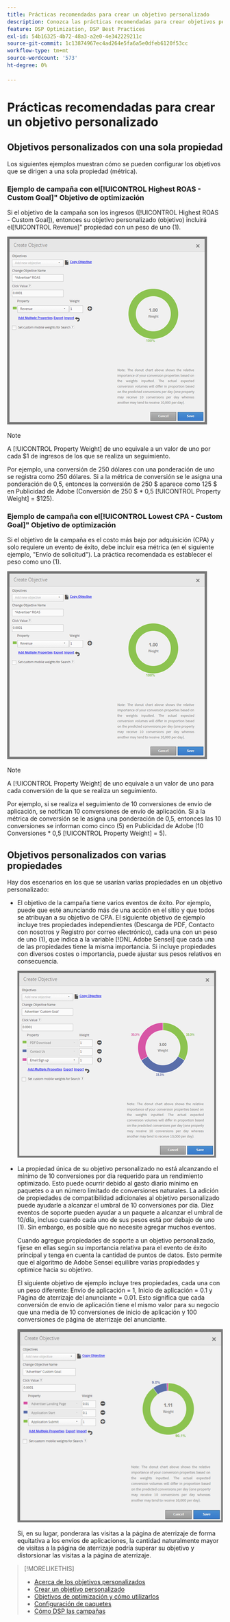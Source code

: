 ```yaml
---
title: Prácticas recomendadas para crear un objetivo personalizado
description: Conozca las prácticas recomendadas para crear objetivos personalizados con el fin de definir los eventos de éxito.
feature: DSP Optimization, DSP Best Practices
exl-id: 54b16325-4b72-48a3-a2e0-4e342229211c
source-git-commit: 1c13874967ec4ad264e5fa6a5e0dfeb6120f53cc
workflow-type: tm+mt
source-wordcount: '573'
ht-degree: 0%

---
```


# Prácticas recomendadas para crear un objetivo personalizado

## Objetivos personalizados con una sola propiedad

Los siguientes ejemplos muestran cómo se pueden configurar los objetivos que se dirigen a una sola propiedad (métrica).

### Ejemplo de campaña con el[!UICONTROL Highest ROAS - Custom Goal]&quot; Objetivo de optimización

Si el objetivo de la campaña son los ingresos ([!UICONTROL Highest ROAS - Custom Goal]), entonces su objetivo personalizado (objetivo) incluirá el[!UICONTROL Revenue]&quot; propiedad con un peso de uno (1).

![ejemplo de objetivo personalizado ROAS con una sola propiedad](/help/dsp/assets/custom-goal-roas.png)

>[!NOTE]
>
> A [!UICONTROL Property Weight] de uno equivale a un valor de uno por cada $1 de ingresos de los que se realiza un seguimiento.
>
> Por ejemplo, una conversión de 250 dólares con una ponderación de uno se registra como 250 dólares. Si a la métrica de conversión se le asigna una ponderación de 0,5, entonces la conversión de 250 $ aparece como 125 $ en Publicidad de Adobe (Conversión de 250 $ * 0,5 [!UICONTROL Property Weight] = $125).

### Ejemplo de campaña con el[!UICONTROL Lowest CPA - Custom Goal]&quot; Objetivo de optimización

Si el objetivo de la campaña es el costo más bajo por adquisición (CPA) y solo requiere un evento de éxito, debe incluir esa métrica (en el siguiente ejemplo, &quot;Envío de solicitud&quot;). La práctica recomendada es establecer el peso como uno (1).

![ejemplo de un objetivo personalizado de CPA con una sola propiedad](/help/dsp/assets/custom-goal-roas.png)

>[!NOTE]
>
> A [!UICONTROL Property Weight] de uno equivale a un valor de uno para cada conversión de la que se realiza un seguimiento.
>
> Por ejemplo, si se realiza el seguimiento de 10 conversiones de envío de aplicación, se notifican 10 conversiones de envío de aplicación.  Si a la métrica de conversión se le asigna una ponderación de 0,5, entonces las 10 conversiones se informan como cinco (5) en Publicidad de Adobe (10 Conversiones * 0,5 [!UICONTROL Property Weight] = 5).

## Objetivos personalizados con varias propiedades

Hay dos escenarios en los que se usarían varias propiedades en un objetivo personalizado:

* El objetivo de la campaña tiene varios eventos de éxito. Por ejemplo, puede que esté anunciando más de una acción en el sitio y que todos se atribuyan a su objetivo de CPA. El siguiente objetivo de ejemplo incluye tres propiedades independientes (Descarga de PDF, Contacto con nosotros y Registro por correo electrónico), cada una con un peso de uno (1), que indica a la variable [!DNL Adobe Sensei] que cada una de las propiedades tiene la misma importancia. Si incluye propiedades con diversos costes o importancia, puede ajustar sus pesos relativos en consecuencia.

   ![ejemplo de un objetivo personalizado con varias propiedades](/help/dsp/assets/custom-goal-multiple-properties.png)

* La propiedad única de su objetivo personalizado no está alcanzando el mínimo de 10 conversiones por día requerido para un rendimiento optimizado. Esto puede ocurrir debido al gasto diario mínimo en paquetes o a un número limitado de conversiones naturales. La adición de propiedades de compatibilidad adicionales al objetivo personalizado puede ayudarle a alcanzar el umbral de 10 conversiones por día. Diez eventos de soporte pueden ayudar a un paquete a alcanzar el umbral de 10/día, incluso cuando cada uno de sus pesos está por debajo de uno (1). Sin embargo, es posible que no necesite agregar muchos eventos.

   Cuando agregue propiedades de soporte a un objetivo personalizado, fíjese en ellas según su importancia relativa para el evento de éxito principal y tenga en cuenta la cantidad de puntos de datos. Esto permite que el algoritmo de Adobe Sensei equilibre varias propiedades y optimice hacia su objetivo.

   El siguiente objetivo de ejemplo incluye tres propiedades, cada una con un peso diferente: Envío de aplicación = 1, Inicio de aplicación = 0.1 y Página de aterrizaje del anunciante = 0.01. Esto significa que cada conversión de envío de aplicación tiene el mismo valor para su negocio que una media de 10 conversiones de inicio de aplicación y 100 conversiones de página de aterrizaje del anunciante.

   ![ejemplo de un objetivo personalizado con varias propiedades](/help/dsp/assets/custom-goal-multiple-properties2.png)

   Si, en su lugar, ponderara las visitas a la página de aterrizaje de forma equitativa a los envíos de aplicaciones, la cantidad naturalmente mayor de visitas a la página de aterrizaje podría superar su objetivo y distorsionar las visitas a la página de aterrizaje.<!--reword-->

>[!MORELIKETHIS]
>
>* [Acerca de los objetivos personalizados](custom-goal-about.md)
>* [Crear un objetivo personalizado](custom-goal-create.md)
>* [Objetivos de optimización y cómo utilizarlos](optimization-goals.md)
>* [Configuración de paquetes](/help/dsp/campaign-management/packages/package-settings.md)
> * [Cómo DSP las campañas](optimization-how-dsp-optimizes-campaigns.md)

